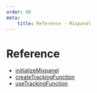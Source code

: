```yaml
---
order: 80
meta:
    title: Reference - Mixpanel
---
```


# Reference

- [initializeMixpanel](./initializeMixpanel.md)
- [createTrackingFunction](./createTrackingFunction.md)
- [useTrackingFunction](./useTrackingFunction.md)
